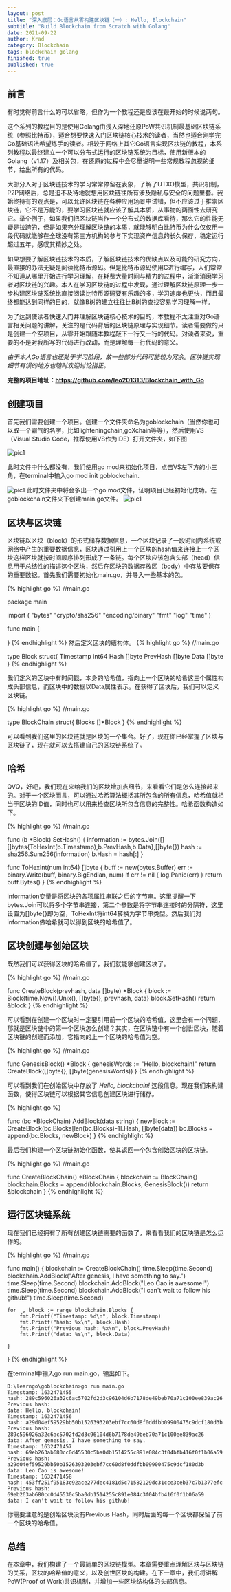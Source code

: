 ```yaml
---
layout: post
title: "深入底层：Go语言从零构建区块链（一）: Hello, Blockchain"
subtitle: "Build Blockchain from Scratch with Golang"
date: 2021-09-22
author: Krad
category: Blockchain
tags: blockchain golang
finished: true
published: true
---
```


## 前言

有时觉得前言什么的可以省略，但作为一个教程还是应该在最开始的时候说两句。

这个系列的教程目的是使用Golang由浅入深地还原PoW共识机制最基础区块链系统（参照比特币），适合想要快速入门区块链核心技术的读者，当然也适合刚学完Go基础语法希望练手的读者。相较于网络上其它Go语言实现区块链的教程，本系列教程以最终建立一个可以分布式运行的区块链系统为目标，使用新版本的Golang（v1.17）及相关包，在还原的过程中会尽量说明一些常规教程忽视的细节，给出所有的代码。

大部分人对于区块链技术的学习常常停留在表象，了解了UTXO模型，共识机制，P2P网络后，总是迫不及待地就想用区块链往所有涉及隐私与安全的问题里套。我始终持有的观点是，可以允许区块链在各种应用场景中试错，但不应该过于推崇区块链，它不是万能的，要学习区块链就应该了解其本质，从事物的两面性去研究它。举个例子，如果我们把区块链当作一个分布式的数据库看待，那么它的性能无疑是拉跨的，但是如果充分理解区块链的本质，就能够明白比特币为什么仅仅用一段代码就能够在全球没有第三方机构的参与下实现资产信息的长久保存，稳定运行超过五年，感叹其精妙之处。

如果想要了解区块链技术的本质，了解区块链技术的优缺点以及可能的研究方向，最直接的办法无疑是阅读比特币源码。但是比特币源码使用C进行编写，人们常常不知道从哪里开始进行学习理解，在耗费大量时间与精力的过程中，渐渐消磨学习者对区块链的兴趣。本人在学习区块链的过程中发现，通过理解区块链原理一步一步构建区块链系统比直接阅读比特币源码要有乐趣的多，学习速度也更快，而且最终都能达到同样的目的，就像B树的建立往往比B树的查找容易学习理解一样。

为了达到使读者快速入门并理解区块链核心技术的目的，本教程不太注重对Go语言相关问题的讲解，关注的是代码背后的区块链原理与实现细节。读者需要做的只是创建一个空项目，从零开始跟随本教程敲下一行又一行的代码。对读者来说，重要的不是对我所写的代码进行改动，而是理解每一行代码的意义。

*由于本人Go语言也还处于学习阶段，故一些部分代码可能较为冗余。区块链实现细节有误的地方也随时欢迎讨论指正。*

**完整的项目地址：<https://github.com/leo201313/Blockchain_with_Go>**

## 创建项目
首先我们需要创建一个项目。创建一个文件夹命名为goblockchain（当然你也可以取一个霸气的名字，比如lighteningchain,goXchain等等），然后使用VS（Visual Studio Code，推荐使用VS作为IDE）打开文件夹，如下图

![pic1](../img/goblockchain1/pic1.png)

此时文件中什么都没有，我们使用go mod来初始化项目，点击VS左下方的小三角，在terminal中输入go mod init goblockchain.

![pic1](../img/goblockchain1/pic2.jpg)
此时文件夹中将会多出一个go.mod文件，证明项目已经初始化成功。在goblockchain文件夹下创建main.go文件。
![pic1](../img/goblockchain1/pic3.png)

## 区块与区块链
区块链以区块（block）的形式储存数据信息，一个区块记录了一段时间内系统或网络中产生的重要数据信息，区块通过引用上一个区块的hash值来连接上一个区块这样区块就按时间顺序排列形成了一条链。每个区块应该包含头部（head）信息用于总结性的描述这个区块，然后在区块的数据存放区（body）中存放要保存的重要数据。首先我们需要初始化main.go，并导入一些基本的包。

{% highlight go %}
//main.go

package main

import (
	"bytes"
	"crypto/sha256"
	"encoding/binary"
	"fmt"
	"log"
	"time"
)

func main {
	
}
{% endhighlight %}
然后定义区块的结构体。
{% highlight go %}
//main.go

type Block struct{
	Timestamp int64
	Hash []byte
	PrevHash []byte
	Data []byte
}
{% endhighlight %}

我们定义的区块中有时间戳，本身的哈希值，指向上一个区块的哈希这三个属性构成头部信息，而区块中的数据以Data属性表示。在获得了区块后，我们可以定义区块链。

{% highlight go %}
//main.go

type BlockChain struct{
	Blocks []*Block
}
{% endhighlight %}

可以看到我们这里的区块链就是区块的一个集合。好了，现在你已经掌握了区块与区块链了，现在就可以去搭建自己的区块链系统了。
## 哈希

QVQ，好吧，我们现在来给我们的区块增加点细节，来看看它们是怎么连接起来的。对于一个区块而言，可以通过哈希算法概括其所包含的所有信息，哈希值就相当于区块的ID值，同时也可以用来检查区块所包含信息的完整性。哈希函数构造如下。

{% highlight go %}
//main.go

func (b *Block) SetHash() {
	information := bytes.Join([][]bytes{ToHexInt(b.Timestamp),b.PrevHash,b.Data},[]byte{})
	hash := sha256.Sum256(information)
	b.Hash = hash[:]
}

func ToHexInt(num int64) []byte {
	buff := new(bytes.Buffer)
	err := binary.Write(buff, binary.BigEndian, num)
	if err != nil {
		log.Panic(err)
	}
	return buff.Bytes()
}
{% endhighlight %}

information变量是将区块的各项属性串联之后的字节串。这里提醒一下bytes.Join可以将多个字节串连接，第二个参数是将字节串连接时的分隔符，这里设置为[]byte{}即为空，ToHexInt将int64转换为字节串类型。然后我们对information做哈希就可以得到区块的哈希值了。

## 区块创建与创始区块
既然我们可以获得区块的哈希值了，我们就能够创建区块了。

{% highlight go %}
//main.go

func CreateBlock(prevhash, data []byte) *Block {
	block := Block{time.Now().Unix(), []byte{}, prevhash, data}
	block.SetHash()
	return &block
}
{% endhighlight %}

可以看到在创建一个区块时一定要引用前一个区块的哈希值，这里会有一个问题，那就是区块链中的第一个区块怎么创建？其实，在区块链中有一个创世区块，随着区块链的创建而添加，它指向的上一个区块的哈希值为空。

{% highlight go %}
//main.go

func GenesisBlock() *Block {
	genesisWords := "Hello, blockchain!"
	return CreateBlock([]byte{}, []byte(genesisWords))
}
{% endhighlight %}

可以看到我们在创始区块中存放了 *Hello, blockchain!* 这段信息。现在我们来构建函数，使得区块链可以根据其它信息创建区块进行储存。

{% highlight go %}



func (bc *BlockChain) AddBlock(data string) {
	newBlock := CreateBlock(bc.Blocks[len(bc.Blocks)-1].Hash, []byte(data))
	bc.Blocks = append(bc.Blocks, newBlock)
}
{% endhighlight %}

最后我们构建一个区块链初始化函数，使其返回一个包含创始区块的区块链。

{% highlight go %}
//main.go

func CreateBlockChain() *BlockChain {
	blockchain := BlockChain{}
	blockchain.Blocks = append(blockchain.Blocks, GenesisBlock())
	return &blockchain
}
{% endhighlight %}

## 运行区块链系统
现在我们已经拥有了所有创建区块链需要的函数了，来看看我们的区块链是怎么运作的。

{% highlight go %}
//main.go

func main() {
	blockchain := CreateBlockChain()
	time.Sleep(time.Second)
	blockchain.AddBlock("After genesis, I have something to say.")
	time.Sleep(time.Second)
	blockchain.AddBlock("Leo Cao is awesome!")
	time.Sleep(time.Second)
	blockchain.AddBlock("I can't wait to follow his github!")
	time.Sleep(time.Second)

	for _, block := range blockchain.Blocks {
		fmt.Printf("Timestamp: %d\n", block.Timestamp)
		fmt.Printf("hash: %x\n", block.Hash)
		fmt.Printf("Previous hash: %x\n", block.PrevHash)
		fmt.Printf("data: %s\n", block.Data)

	}

}
{% endhighlight %}

在terminal中输入go run main.go，输出如下。

	D:\learngo\goblockchain>go run main.go
	Timestamp: 1632471455
	hash: 289c596026a32c6ac5702fd2d3c96104d6b7178de49beb70a71c100ee839ac26
	Previous hash:
	data: Hello, blockchain!
	Timestamp: 1632471456
	hash: a29d04ef59529bb50b1526393203ebf7cc60d8f0ddfbb09900475c9dcf180d3b
	Previous hash: 289c596026a32c6ac5702fd2d3c96104d6b7178de49beb70a71c100ee839ac26
	data: After genesis, I have something to say.
	Timestamp: 1632471457
	hash: 69eb263ab680cc0d45530c5ba0db1514255c891e084c3f04bfb416f0f1b06a59
	Previous hash: a29d04ef59529bb50b1526393203ebf7cc60d8f0ddfbb09900475c9dcf180d3b
	data: Leo Cao is awesome!
	Timestamp: 1632471458
	hash: 453ff251f95183c92ace277dec4181d5c71582129dc31cce3ceb37c7b1377efc
	Previous hash: 69eb263ab680cc0d45530c5ba0db1514255c891e084c3f04bfb416f0f1b06a59
	data: I can't wait to follow his github!

你需要注意的是创始区块没有Previous Hash，同时后面的每一个区块都保留了前一个区块的哈希值。

## 总结
在本章中，我们构建了一个最简单的区块链模型。本章需要重点理解区块与区块链的关系，区块的哈希值的意义，以及创世区块的构建。在下一章中，我们将讲解PoW(Proof of Work)共识机制，并增加一些区块结构体的头部信息。

